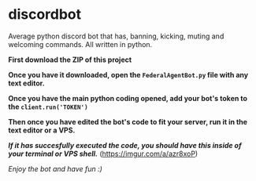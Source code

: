 # discordbot
Average python discord bot that has, banning, kicking, muting and welcoming commands. All written in python.

**First download the ZIP of this project**

**Once you have it downloaded, open the `FederalAgentBot.py` file with any text editor.**

**Once you have the main python coding opened, add your bot's token to the `client.run('TOKEN')`**

**Then once you have edited the bot's code to fit your server, run it in the text editor or a VPS.**

***If it has succesfully executed the code, you should have this inside of your terminal or VPS shell.***
(https://imgur.com/a/azr8xoP)

*Enjoy the bot and have fun :)*
